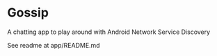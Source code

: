 # Gossip
A chatting app to play around with Android Network Service Discovery 

See readme at app/README.md
